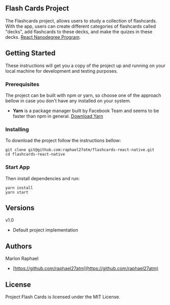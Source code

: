 ## Flash Cards Project

The Flashcards project, allows users to study a collection of flashcards. With the app, users can create different categories of flashcards called "decks", add flashcards to these decks, and make the quizes in these decks. [React Nanodegree Program](https://udacity.com/course/nd019).

## Getting Started

These instructions will get you a copy of the project up and running on your local machine for development and testing purposes.

### Prerequisites

The project can be built with npm or yarn, so choose one of the approach bellow in case you don't have any installed on your system.

* **Yarn** is a package manager built by Facebook Team and seems to be faster than npm in general.  [Download Yarn](https://yarnpkg.com/en/docs/install)

### Installing

To download the project follow the instructions bellow:

```
git clone git@github.com:raphael27atm/flashcards-react-native.git
cd flashcards-react-native

```
### Start App
Then install dependencies and run:

```
yarn install
yarn start
```

## Versions

v1.0
* Default project implementation

## Authors

Marlon Raphael
* [https://github.com/raphael27atm](https://github.com/raphael27atm)

## License

Project Flash Cards is licensed under the MIT License.